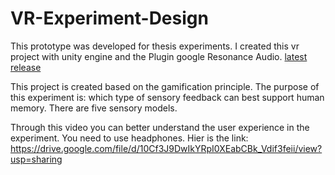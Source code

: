 # VR-Experiment-Design
This prototype was developed for thesis experiments. I created this vr project with unity engine and the Plugin google Resonance Audio.  [latest release](/releases/latest)

This project is created based on the gamification principle. The purpose of this experiment is: which type of sensory feedback can best support human memory. There are five sensory models.

Through this video you can better understand the user experience in the experiment.
You need to use headphones.
Hier is the link: https://drive.google.com/file/d/10Cf3J9DwIkYRpI0XEabCBk_Vdif3feii/view?usp=sharing
